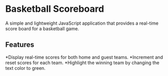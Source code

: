 # Basketball Scoreboard
A simple and lightweight JavaScript application that provides a real-time score board for a basketball game.

## Features
*Display real-time scores for both home and guest teams.
*Increment and reset scores for each team.
*Highlight the winning team by changing the text color to green.
